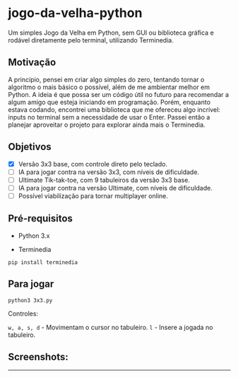 # jogo-da-velha-python
Um simples Jogo da Velha em Python, sem GUI ou biblioteca gráfica e rodável diretamente pelo terminal, utilizando Terminedia.

## Motivação
A princípio, pensei em criar algo simples do zero, tentando tornar o algoritmo o mais básico o possível, além de me ambientar melhor em Python. A ideia é que possa ser um código útil no futuro para recomendar a algum amigo que esteja iniciando em programação. 
Porém, enquanto estava codando, encontrei uma biblioteca que me ofereceu algo incrível: inputs no terminal sem a necessidade de usar o Enter. Passei então a planejar aproveitar o projeto para explorar ainda mais o Terminedia. 

## Objetivos
- [x]  Versão 3x3 base, com controle direto pelo teclado.
- [ ] IA para jogar contra na versão 3x3, com níveis de dificuldade.
- [ ] Ultimate Tik-tak-toe, com 9 tabuleiros da versão 3x3 base.
- [ ] IA para jogar contra na versão Ultimate, com níveis de dificuldade.
- [ ] Possível viabilização para tornar multiplayer online.

## Pré-requisitos
* Python 3.x    

* Terminedia
```
pip install terminedia
```

## Para jogar
```
python3 3x3.py
```
Controles:

`w, a, s, d` -  Movimentam o cursor no tabuleiro.
`l` - Insere a jogada no tabuleiro.

## Screenshots:
---